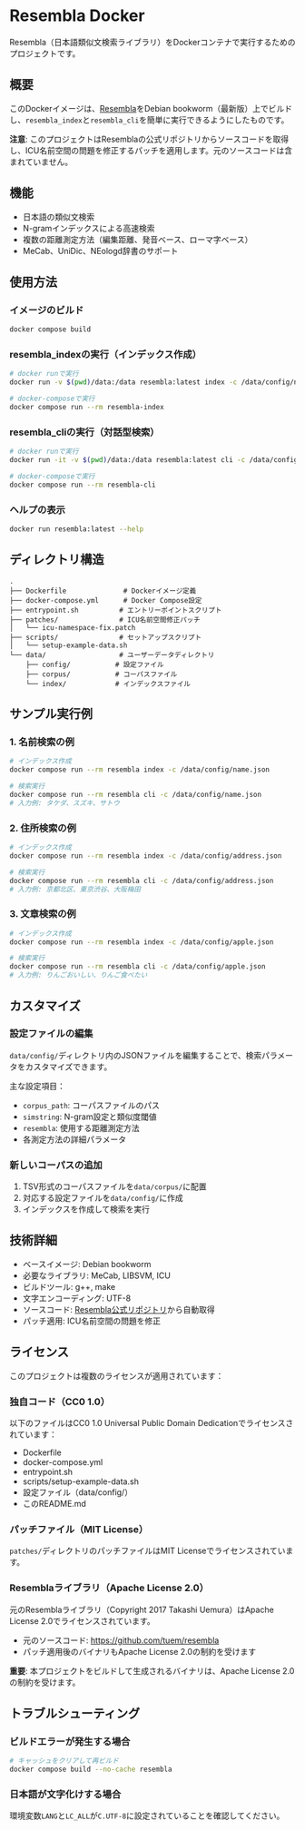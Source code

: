 # Resembla Docker

Resembla（日本語類似文検索ライブラリ）をDockerコンテナで実行するためのプロジェクトです。

## 概要

このDockerイメージは、[Resembla](https://github.com/tuem/resembla)をDebian bookworm（最新版）上でビルドし、`resembla_index`と`resembla_cli`を簡単に実行できるようにしたものです。

**注意**: このプロジェクトはResemblaの公式リポジトリからソースコードを取得し、ICU名前空間の問題を修正するパッチを適用します。元のソースコードは含まれていません。

## 機能

- 日本語の類似文検索
- N-gramインデックスによる高速検索
- 複数の距離測定方法（編集距離、発音ベース、ローマ字ベース）
- MeCab、UniDic、NEologd辞書のサポート

## 使用方法

### イメージのビルド

```bash
docker compose build
```

### resembla_indexの実行（インデックス作成）

```bash
# docker runで実行
docker run -v $(pwd)/data:/data resembla:latest index -c /data/config/name.json

# docker-composeで実行
docker compose run --rm resembla-index
```

### resembla_cliの実行（対話型検索）

```bash
# docker runで実行
docker run -it -v $(pwd)/data:/data resembla:latest cli -c /data/config/name.json

# docker-composeで実行
docker compose run --rm resembla-cli
```

### ヘルプの表示

```bash
docker run resembla:latest --help
```

## ディレクトリ構造

```
.
├── Dockerfile              # Dockerイメージ定義
├── docker-compose.yml      # Docker Compose設定
├── entrypoint.sh          # エントリーポイントスクリプト
├── patches/               # ICU名前空間修正パッチ
│   └── icu-namespace-fix.patch
├── scripts/               # セットアップスクリプト
│   └── setup-example-data.sh
└── data/                  # ユーザーデータディレクトリ
    ├── config/           # 設定ファイル
    ├── corpus/           # コーパスファイル
    └── index/            # インデックスファイル
```

## サンプル実行例

### 1. 名前検索の例

```bash
# インデックス作成
docker compose run --rm resembla index -c /data/config/name.json

# 検索実行
docker compose run --rm resembla cli -c /data/config/name.json
# 入力例: タケダ、スズキ、サトウ
```

### 2. 住所検索の例

```bash
# インデックス作成
docker compose run --rm resembla index -c /data/config/address.json

# 検索実行
docker compose run --rm resembla cli -c /data/config/address.json
# 入力例: 京都北区、東京渋谷、大阪梅田
```

### 3. 文章検索の例

```bash
# インデックス作成
docker compose run --rm resembla index -c /data/config/apple.json

# 検索実行
docker compose run --rm resembla cli -c /data/config/apple.json
# 入力例: りんごおいしい、りんご食べたい
```

## カスタマイズ

### 設定ファイルの編集

`data/config/`ディレクトリ内のJSONファイルを編集することで、検索パラメータをカスタマイズできます。

主な設定項目：
- `corpus_path`: コーパスファイルのパス
- `simstring`: N-gram設定と類似度閾値
- `resembla`: 使用する距離測定方法
- 各測定方法の詳細パラメータ

### 新しいコーパスの追加

1. TSV形式のコーパスファイルを`data/corpus/`に配置
2. 対応する設定ファイルを`data/config/`に作成
3. インデックスを作成して検索を実行

## 技術詳細

- ベースイメージ: Debian bookworm
- 必要なライブラリ: MeCab, LIBSVM, ICU
- ビルドツール: g++, make
- 文字エンコーディング: UTF-8
- ソースコード: [Resembla公式リポジトリ](https://github.com/tuem/resembla)から自動取得
- パッチ適用: ICU名前空間の問題を修正

## ライセンス

このプロジェクトは複数のライセンスが適用されています：

### 独自コード（CC0 1.0）
以下のファイルはCC0 1.0 Universal Public Domain Dedicationでライセンスされています：
- Dockerfile
- docker-compose.yml
- entrypoint.sh
- scripts/setup-example-data.sh
- 設定ファイル（data/config/）
- このREADME.md

### パッチファイル（MIT License）
`patches/`ディレクトリのパッチファイルはMIT Licenseでライセンスされています。

### Resemblaライブラリ（Apache License 2.0）
元のResemblaライブラリ（Copyright 2017 Takashi Uemura）はApache License 2.0でライセンスされています。
- 元のソースコード: https://github.com/tuem/resembla
- パッチ適用後のバイナリもApache License 2.0の制約を受けます

**重要**: 本プロジェクトをビルドして生成されるバイナリは、Apache License 2.0の制約を受けます。

## トラブルシューティング

### ビルドエラーが発生する場合

```bash
# キャッシュをクリアして再ビルド
docker compose build --no-cache resembla
```

### 日本語が文字化けする場合

環境変数`LANG`と`LC_ALL`が`C.UTF-8`に設定されていることを確認してください。